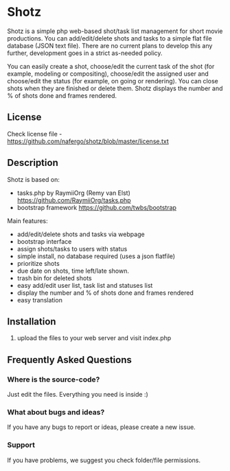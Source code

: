 # Shotz

Shotz is a simple php web-based shot/task list management for short movie productions. You can add/edit/delete shots and tasks to a simple flat file database (JSON text file). There are no current plans to develop this any further, development goes in a strict as-needed policy.

You can easily create a shot, choose/edit the current task of the shot (for example, modeling or compositing), choose/edit the assigned user and choose/edit the status (for example, on going or rendering). You can close shots when they are finished or delete them. Shotz displays the number and % of shots done and frames rendered.

## License
Check license file - https://github.com/nafergo/shotz/blob/master/license.txt

## Description

Shotz is based on:
* tasks.php by RaymiiOrg (Remy van Elst) https://github.com/RaymiiOrg/tasks.php
* bootstrap framework https://github.com/twbs/bootstrap

Main features:
* add/edit/delete shots and tasks via webpage
* bootstrap interface
* assign shots/tasks to users with status
* simple install, no database required (uses a json flatfile)
* prioritize shots
* due date on shots, time left/late shown.
* trash bin for deleted shots
* easy add/edit user list, task list and statuses list
* display the number and % of shots done and frames rendered
* easy translation


 

## Installation
1.  upload the files to your web server and visit index.php


## Frequently Asked Questions

### Where is the source-code?
Just edit the files. Everything you need is inside :)

### What about bugs and ideas?
If you have any bugs to report or ideas, please create a new issue.


### Support
If you have problems, we suggest you check folder/file permissions.
